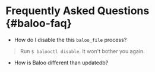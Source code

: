 # Frequently Asked Questions {#baloo-faq}


* How do I disable the this `baloo_file` process?
> Run `$ balooctl disable`. It won't bother you again.

* How is Baloo different than updatedb?
>

